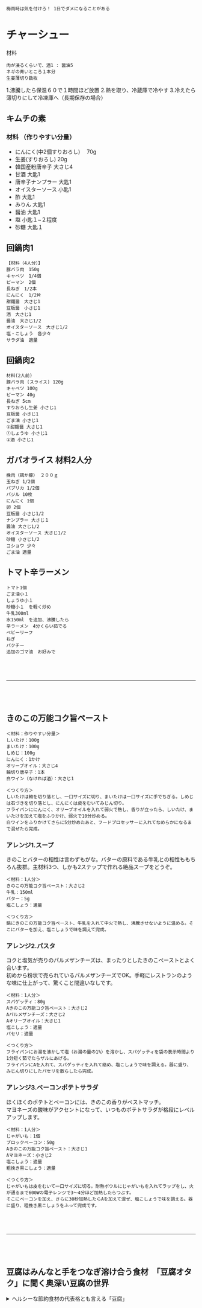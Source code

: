 
`梅雨時は気を付けろ！ 1日でダメになることがある`
　  

# チャーシュー

材料

```
肉が浸るくらいで、酒1 : 醤油5
ネギの青いところ１本分
生姜薄切り数枚
```

1.沸騰したら保温６０で１時間ほど放置
2.熱を取り、冷蔵庫で冷やす
3.冷えたら薄切りにして冷凍庫へ（長期保存の場合）


## キムチの素

### 材料 （作りやすい分量）

- にんにく(中2個すりおろし) 　70g
- 生姜(すりおろし) 20g
- 韓国産粉唐辛子 大さじ4
- 甘酒 大匙1
- 唐辛子ナンプラー 大匙1
- オイスターソース 小匙1
- 酢 大匙1
- みりん 大匙1
- 醤油 大匙1
- 塩 小匙１~２程度
- 砂糖 大匙１


## 回鍋肉1

```
【材料（4人分）】
豚バラ肉　150g
キャベツ　1/4個
ピーマン　2個
長ねぎ　1/2本
にんにく　1/2片
甜麺醤　大さじ1
豆板醤　小さじ1
酒　大さじ1
醤油　大さじ1/2
オイスターソース　大さじ1/2
塩・こしょう　各少々
サラダ油　適量
```

## 回鍋肉2

```
材料(2人前)
豚バラ肉 (スライス) 120g
キャベツ 100g
ピーマン 40g
長ねぎ 5cm
すりおろし生姜 小さじ1
豆板醤 小さじ1
ごま油 小さじ1
①甜麺醤 大さじ1
①しょうゆ 小さじ1
①酒 小さじ1
```

## ガパオライス 材料2人分

```
挽肉（鶏か豚） ２００ｇ
玉ねぎ 1/2個
パプリカ 1/2個
バジル 10枚
にんにく 1個
卵 2個
豆板醤 小さじ1/2
ナンプラー 大さじ１
醤油 大さじ1/2
オイスターソース 大さじ1/2
砂糖 小さじ1/2
コショウ 少々
ごま油 適量
```


## トマト辛ラーメン

```
トマト1個
ごま油小１
しょうゆ小１
砂糖小１　を軽く炒め
牛乳300ml
水150ml　を追加、沸騰したら
辛ラーメン　4分くらい茹でる
ベビーリーフ
ねぎ
パクチー
追加のゴマ油　お好みで
```
　  
　  
- - -   
　  
　  
## きのこの万能コク旨ペースト

```
＜材料：作りやすい分量＞
しいたけ：100g
まいたけ：100g
しめじ：100g
にんにく：1かけ
オリーブオイル：大さじ4
輪切り唐辛子：1本
白ワイン（なければ酒）：大さじ1

＜つくり方＞
しいたけは軸を切り落とし、一口サイズに切り、まいたけは一口サイズに手でちぎる。しめじは石づきを切り落とし、にんにくは皮をむいてみじん切り。
フライパンににんにく、オリーブオイルを入れて弱火で熱し、香りが立ったら、しいたけ、まいたけを加えて塩をふりかけ、弱火で10分炒める。
白ワインをふりかけてさらに5分炒めたあと、フードプロセッサーに入れてなめらかになるまで混ぜたら完成。
```

### アレンジ1.スープ

きのことバターの相性は言わずもがな。バターの原料である牛乳との相性ももちろん抜群。主材料3つ、しかも2ステップで作れる絶品スープをどうぞ。

```
＜材料：1人分＞
きのこの万能コク旨ペースト：大さじ2
牛乳：150ml
バター：5g
塩こしょう：適量

＜つくり方＞
鍋にきのこの万能コク旨ペースト、牛乳を入れて中火で熱し、沸騰させないように温める。そこにバターを加え、塩こしょうで味を調えて完成。
```

### アレンジ2.パスタ

コクと塩気が売りのパルメザンチーズは、まったりとしたきのこペーストとよく合います。  
初めから粉状で売られているパルメザンチーズでOK。手軽にレストランのような味に仕上がって、驚くこと間違いなしです。

```
＜材料：1人分＞
スパゲッティ：80g
Aきのこの万能コク旨ペースト：大さじ2
Aパルメザンチーズ：大さじ2
Aオリーブオイル：大さじ1
塩こしょう：適量
パセリ：適量

＜つくり方＞
フライパンにお湯を沸かして塩（お湯の量の1%）を溶かし、スパゲッティを袋の表示時間より1分短く茹でたらザルにあげる。
フライパンにAを入れて、スパゲッティを入れて絡め、塩こしょうで味を調える。器に盛り、みじん切りにしたパセリを散らしたら完成。
```

### アレンジ3.ベーコンポテトサラダ

ほくほくのポテトとベーコンには、きのこの香りがベストマッチ。  
マヨネーズの酸味がアクセントになって、いつものポテトサラダが格段にレベルアップします。

```
＜材料：1人分＞
じゃがいも：1個
ブロックベーコン：50g
Aきのこの万能コク旨ペースト：大さじ1
Aマヨネーズ：小さじ2
塩こしょう：適量
粗挽き黒こしょう：適量

＜つくり方＞
じゃがいもは皮をむいて一口サイズに切る。耐熱ボウルにじゃがいもを入れてラップをし、火が通るまで600Wの電子レンジで3〜4分ほど加熱したらつぶす。
そこにベーコンを加え、さらに30秒加熱したらAを加えて混ぜ、塩こしょうで味を調える。器に盛り、粗挽き黒こしょうをふって完成です。
```
　  
　  
- - -   
　  
　  
## 豆腐はみんなと手をつなぎ溶け合う食材　「豆腐オタク」に聞く奥深い豆腐の世界

<details><summary>ヘルシーな節約食材の代表格とも言える「豆腐」</summary><div>
外出自粛によって自炊の頻度が上がり、スーパーで手に取ることも増えているかもしれない。  
とはいえ、豆腐を使った料理というと味噌汁や麻婆豆腐くらいしか思い浮かばないという人も多いのでは？  
そこで、豆腐をこよなく愛し、毎日毎食食べても飽きないと豪語する豆腐マイスター・工藤詩織氏に、豆腐をもっと楽しく味わえる、「豆腐オタク」流のさまざまな食べ方を教えてもらった。  
「彼は実に融通がきく、自然に凡（すべ）てに順応する。」   
「此の自然にして自由なるものの姿、これが豆腐なのである。」  
これらは、私を「豆腐の世界」へ誘ってくれた明治の俳人・荻原 井泉水（おぎわら せいせんすい）が著した随筆『豆腐』の中の言葉たちです。  
私は幼少期から豆腐を主食のように食べてきた「豆腐オタク」の豆腐マイスターです。  
いわゆる“おかず食い”で、次第に白米を残すようになったころ、父が近所の豆腐店から豆腐やおからを買ってくるようになりました。  

### 「真っ白なお米は苦手だけれど、真っ白な豆腐なら毎日食べられる！」

この発見こそ、「豆腐オタク」目覚めの瞬間です。偏食は胸を張って自慢することではありませんが、この偏愛を活かして、  
自身のライフラインでもあった「豆腐」の魅力を、食文化として広くお伝えする活動を始めました。  
今回は、豆腐が持つ3つの魅力と、私自身が自宅で実践している豆腐の楽しみ方についてお話ししたいと思います。  

### 「豆腐」は最高のインスタントフード

豆腐の魅力その1は、ずばり「手軽さ」。豆腐の扱い方は、世界一簡単です。  
なぜならば、開封すればそのまま食べられるからです。自炊が面倒な時も、カップラーメンより早くありつけるのが冷奴。私にとっては最高のインスタントフードです（笑）。  

### 時間がない時や食欲があまりない時にもオススメな豆腐丼

時間がない時や食欲があまりない時にもオススメなのは、豆腐丼。  
やや大きめのお茶碗や小ぶりのどんぶりにご飯をよそって、柔らかめのきぬ豆腐や、寄せ（おぼろ）豆腐をスプーンで重ねるようにのせ、  
あとは卵や納豆、キムチ、明太子やしらす、塩昆布や鰹節、海苔など、お家にある食材をトッピングするだけです。  
調味料は醤油や出汁醤油、仕上げにごま油を垂らせば風味の変化が楽しめます。ご飯を抜いて、お酒のアテにしてもおいしいですよ。  
豆腐の魅力、2つ目はその「汎用性」です。どんな料理にも、また、どんな食材とも調和します。「豆腐ほど相手を嫌はぬ者はない。」と、俳人・荻原 井泉水も太鼓判を押します。  
「煮てもよろしく、焼いてもよろしく、汁にしても、あんをかけても、又は沸きたぎる油で揚げても、寒天の空に凍らしても、それぞれの味を出すのだから面白い。」  
また、そのまま食べるのはもちろんのこと、調理法も問いません。  
「チリの鍋に入っては鯛と同座して恥ぢない。スキの鍋に入っては鶏と相交って相和する。  
ノッペイ汁としては大根や芋と好き友人であり、更におでんにおいては蒟蒻（こんにゃく）や竹輪と協調を保つ。」  
肉や魚、葉物、根菜、キノコ類、練り物や乾物。どんなものを相手にしても、豆腐は順応して手をつなぎ、溶け込んでいくのです。  
和・洋・中・エスニック……料理のジャンルに置き換えても同じことが言えると思います。

### オリーブオイル漬けから、炊き込みご飯まで

カサ増しやふんわり食感を引き出す副材料としても豆腐は使える  
しかしながら、豆腐料理のフルコースでは、なんだか物足りなさを感じることもありますね。  
そんな時は、「揚げ出し豆腐」「豆腐ステーキ」「白和え」「チャンプルー」「麻婆豆腐」など、豆腐そのものを味わう“THE・豆腐料理”と、  
「ハンバーグ」「鶏つくね」「お好み焼き」「オムレツ」「ホットケーキ」など、カサ増しやふんわり食感を引き出す副材料として豆腐を混ぜた“豆腐入り料理”でメリハリをつけます。  
なかなか1丁使いきれない時は、お好みのサイズに切った豆腐を、オリーブオイルや塩麹、味噌に漬けて延命します。そのまま食べるのはもちろん、サラダのトッピングとしても活躍します。  
さらに、「豆腐の顔はしばらく見たくない！」とまで思えてきた時は、ぜひ冷凍庫で眠らせましょう。自家製高野豆腐（凍み豆腐）に化けて、再会の日まで待機していてくれますよ（笑）。  
ちなみに、私が豆腐料理のレパートリーを広げるために参考にしているのは、日本各地で伝承されてきた郷土料理や保存の知恵です。  

### 鳥取県の郷土料理、炒り豆腐の炊き込みご飯「どんどろけ飯」

例えば、鳥取県の郷土料理「どんどろけ飯」と呼ばれる、炒り豆腐の炊き込みご飯。  
「どんどろけ」とは雷を指し、油を敷いたフライパンで豆腐をバリバリと音をさせながら炒る様子から名付けられました。  
豆腐を炒ったら、あとは普通の炊き込みご飯の要領でお好みの具材と一緒に炊き込むだけです。ぷりっとした弾力のある炒り豆腐は、噛みごたえもあるので満腹感もばっちりです。  
単体としても優しく胃袋を満たし、副材料としても力を発揮する豆腐は、手間をかけたい時も、手間を省きたい時も、あなたの味方です。  
決して、嗜好品のように贅沢やステータスを感じるものではないですが、私たちの日々の食卓を、静かに、そしてしなやかに、支え続けてくれている存在だと思います。  

### 知れば知るほど広がる、豆腐を使って料理する楽しみ

豆腐の魅力、最後の3つ目は豆腐そのものの「多様性」です。  
日本には大豆の種類が300種以上もある  
私も、幼少期から当たり前のように豆腐を食べてきましたが、決して豆腐の全てを“知っていた”わけではありません。  
日本には大豆の種類が300種以上もあったこと、作り手による製法の違い、食べる温度によって甘みや香りの感じ方が変わること……知っているようで知らないまま見過ごしていたことがたくさんありました。  
しかし、買ってきた豆腐を開封した際に、ほんの一口、じっくりと味わうことを習慣にしてみると、メーカーや店ごとの味や食感、香りの違いを少しずつ感じるようになりました。  
「白くて四角くて全部同じに見えていた豆腐に、これだけの多様性があったのか！」と気が付いてからは、豆腐選びだけでなく豆腐を使って料理をすることが数倍も楽しくなりました。  
「この豆腐は甘みが強いので辛めの麻婆豆腐にしてコントラストを楽しもう」「この豆腐はずっしりしているからチャンプルー」  
「希少大豆の香りを楽しみたいから塩を添えた冷奴」「口の中でふわっとほどけるような食感のもめんは湯豆腐に」というように、自分なりの使い分けをしています。  
もちろん、これらの使い分けには“正解”はなく、気分や体調に合わせて楽しんでいます。  
また、「冷奴は冷蔵庫から出したら常温に20分ほど慣らして食べる」「湯豆腐はグツグツ煮てしまうと“す”がたつ（表面や内部に細かい泡のような穴が開くこと）ので、  
温まったら引き上げる」といった、より豆腐を味わって食べられる工夫をしています。これらはテクニックを要するものではありません。  
さらに、私の豆腐の世界をさらに広げてくれたのは、各地域に点在する郷土豆腐たちです。  
川端康成が「箸にもかからぬ」と表現するほど、水のようにしなやかでさっぱりした京都の「嵯峨豆腐」。  
富山県の五箇山や豪雪地帯で受け継がれてきた、縄で縛っても崩れないほどの噛みごたえを誇る「固豆腐」。  
塩分がしっかり入った沖縄の「島豆腐」。練り物消費量日本一の鳥取県が生み出した「とうふちくわ」。  
もちろん旅をしながら味わえれば一番ですが、今はぐっと我慢。お取り寄せができるものもありますので、興味が湧いてきた方はぜひ豆腐の多様性を感じてみてください。  
自宅で過ごす時間が増えている中、「豆腐」のように身近すぎてとりわけ掘り下げる機会がなかった食材にも改めて焦点を当てて向き合ってみると、  
新しい料理の楽しみや食べる喜びに出会えたりするのではないでしょうか。  
年に500軒減少しているといわれるお豆腐屋さんの情熱の灯火を守るためにも、ぜひこの機会に多くの方に豆腐に関心を向けてもらえたらと思います。  
ひたむきに豆腐を作り続け、私たちの食卓に届けてくださる、すべての豆腐製造者の皆様へ感謝を込めて。  
※参考文献：一般財団法人 全国豆腐連合会 冊子『豆腐』  

幼少から豆中心の食生活を送り、豆腐がいつも暮らしの中心にある無類の豆腐好き。  
日本語教師を目指して勉強する過程で、食文化も一緒に伝えたいと「豆腐マイスター」を取得。  
国内にとどまらず海外でも、手作り豆腐ワークショップや食育イベントを実施して経験を積む。  
2018年より「往来（おうらい）」をテーマに本格的に活動を開始。豆腐関連のイベント企画・メディア出演などを通して、各地で豆腐文化の啓蒙活動を行っている。  
「マツコの知らない世界」（TBS系）、「ヒルナンデス」（日本テレビ系）、「ごごナマ」（NHK）等へ出演。クックパッドニュースのオフィシャルコラムニストとして、『工藤詩織の「お豆腐」進化論』を連載中。  
【Facebook】https://www.facebook.com/mamepoem  
【Instagram】https://www.instagram.com/tofu_a_day/  

### 「自宅より愛をこめて」

本記事は、Yahoo!ニュースとの共同連載企画です。新型コロナウイルスの影響で、自宅で過ごす時間が増えています。  
クックパッドニュースとYahoo!ニュースでは、さまざまなジャンルの「食オタク」たちから、今こそ使える“自炊の知恵”を学ぶ連載を不定期で配信。  
おうち時間を楽しく、有意義に過ごすためのヒントを探ります。

- - -  </div></details>


